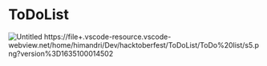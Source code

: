 # ToDoList
![Untitled](https://user-images.githubusercontent.com/43791442/83202135-93ff3900-a164-11ea-9e82-9a15b645af49.png)
https://file+.vscode-resource.vscode-webview.net/home/himandri/Dev/hacktoberfest/ToDoList/ToDo%20list/s5.png?version%3D1635100014502
